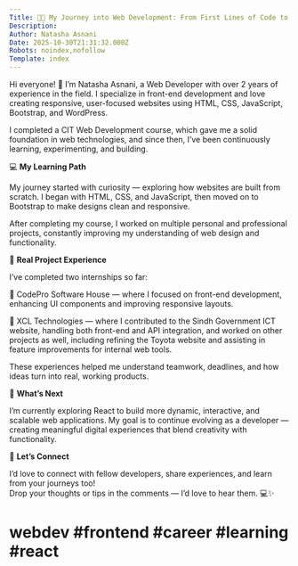 ```yaml
---
Title: 👩‍💻 My Journey into Web Development: From First Lines of Code to Real Projects
Description: 
Author: Natasha Asnani
Date: 2025-10-30T21:31:32.000Z
Robots: noindex,nofollow
Template: index
---
```

<p>Hi everyone! 👋 I’m Natasha Asnani, a Web Developer with over 2 years of experience in the field. I specialize in front-end development and love creating responsive, user-focused websites using HTML, CSS, JavaScript, Bootstrap, and WordPress.</p>

<p>I completed a CIT Web Development course, which gave me a solid foundation in web technologies, and since then, I’ve been continuously learning, experimenting, and building.</p>

<p>💻 <strong>My Learning Path</strong></p>

<p>My journey started with curiosity — exploring how websites are built from scratch. I began with HTML, CSS, and JavaScript, then moved on to Bootstrap to make designs clean and responsive.</p>

<p>After completing my course, I worked on multiple personal and professional projects, constantly improving my understanding of web design and functionality.</p>

<p>🧩 <strong>Real Project Experience</strong></p>

<p>I’ve completed two internships so far:</p>

<p>🏢 CodePro Software House — where I focused on front-end development, enhancing UI components and improving responsive layouts.</p>

<p>💼 XCL Technologies — where I contributed to the Sindh Government ICT website, handling both front-end and API integration, and worked on other projects as well, including refining the Toyota website and assisting in feature improvements for internal web tools.</p>

<p>These experiences helped me understand teamwork, deadlines, and how ideas turn into real, working products.</p>

<p>🌱 <strong>What’s Next</strong></p>

<p>I’m currently exploring React to build more dynamic, interactive, and scalable web applications. My goal is to continue evolving as a developer — creating meaningful digital experiences that blend creativity with functionality.</p>

<p>💬 <strong>Let’s Connect</strong></p>

<p>I’d love to connect with fellow developers, share experiences, and learn from your journeys too!<br>
Drop your thoughts or tips in the comments — I’d love to hear them. 💻✨</p>

<h1>
  
  
  webdev #frontend #career #learning #react
</h1>

